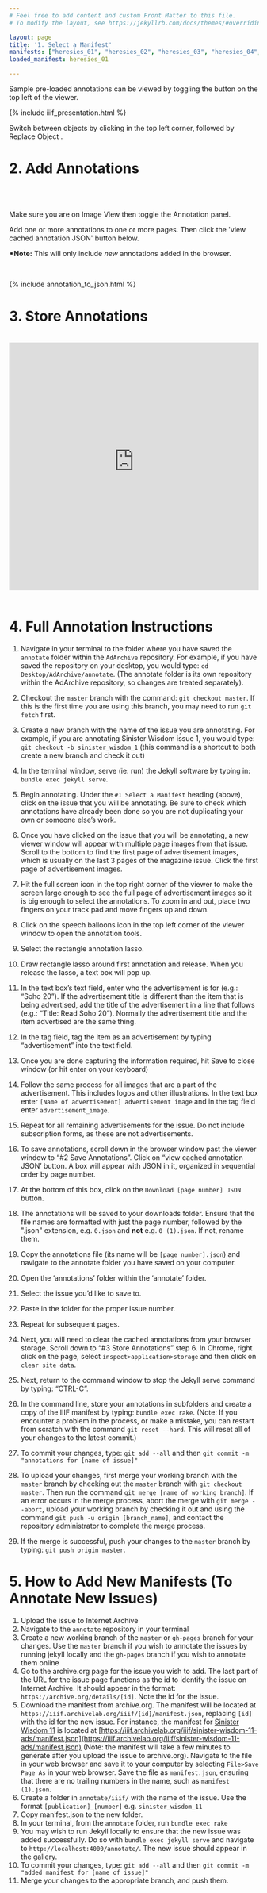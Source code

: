 ```yaml
---
# Feel free to add content and custom Front Matter to this file.
# To modify the layout, see https://jekyllrb.com/docs/themes/#overriding-theme-defaults

layout: page
title: '1. Select a Manifest'
manifests: ["heresies_01", "heresies_02", "heresies_03", "heresies_04", "heresies_05", "heresies_06", "heresies_07", "heresies_08", "heresies_09", "heresies_10", "heresies_11", "heresies_12", "heresies_13", "heresies_14", "heresies_15", "heresies_16", "heresies_17", "heresies_18", "heresies_19", "heresies_20", "heresies_21", "heresies_22", "heresies_23", "heresies_24", "heresies_25", "heresies_26", "heresies_27", "sinister_wisdom_8" ,"sinister_wisdom_9", "sinister_wisdom_10", "sinister_wisdom_11"]
loaded_manifest: heresies_01

---
```


<script src="https://use.fontawesome.com/884e80fbb8.js"></script>

<div id="1" style="position:absolute;top:0px;"></div>

Sample pre-loaded annotations can be viewed by toggling the <i class="fa fa-comments" aria-hidden="true"></i> button on the top left of the viewer.

{% include iiif_presentation.html %}

Switch between objects by clicking <i class="fa fa-th-large"></i> in the top left corner, followed by Replace Object <i class="fa fa-refresh"></i>.

<div id="2"></div>
<h1 class="h0">2. Add Annotations</h1>
<br>
<div class="col-4 sm-width-full border-top-thin"></div>
<br>

Make sure you are on Image View <i class="fa fa-photo"></i> then toggle the Annotation <i class="fa fa-comments"></i> panel.

Add one or more annotations to one or more pages. Then click the 'view cached annotation JSON' button below.

**\*Note:** This will only include *new* annotations added in the browser.

<br>

{% include annotation_to_json.html %}

<div id="3"></div>
<h1 class="h0">3. Store Annotations</h1>
<br>
<div class="col-4 sm-width-full border-top-thin"></div>

<iframe width="100%" height="500" src="https://www.youtube-nocookie.com/embed/nHbsm8T1BnI?rel=0&showinfo=0" frameborder="0" allow="autoplay; encrypted-media" allowfullscreen></iframe><br><br>

<div id="4"/>
<h1 class="h0">4. Full Annotation Instructions</h1>

1. Navigate in your terminal to the folder where you have saved the `annotate` folder within the `AdArchive` repository. For example, if you have saved the repository on your desktop, you would type: `cd Desktop/AdArchive/annotate`. (The annotate folder is its own repository within the AdArchive repository, so changes are treated separately).

2. Checkout the `master` branch with the command: `git checkout master`. If this is the first time you are using this branch, you may need to run `git fetch` first.

3. Create a new branch with the name of the issue you are annotating. For example, if you are annotating Sinister Wisdom issue 1, you would type: `git checkout -b sinister_wisdom_1` (this command is a shortcut to both create a new branch and check it out)

4. In the terminal window, serve (ie: run) the Jekyll software by typing in: `bundle exec jekyll serve`.

5. Begin annotating. Under the `#1 Select a Manifest` heading (above), click on the issue that you will be annotating. Be sure to check which annotations have already been done so you are not duplicating your own or someone else’s work.

6. Once you have clicked on the issue that you will be annotating, a new viewer window will appear with multiple page images from that issue. Scroll to the bottom to find the first page of advertisement images, which is usually on the last 3 pages of the magazine issue. Click the first page of advertisement images.

7. Hit the full screen icon in the top right corner of the viewer to make the screen large enough to see the full page of advertisement images so it is big enough to select the annotations. To zoom in and out, place two fingers on your track pad and move fingers up and down.

8. Click on the speech balloons icon in the top left corner of the viewer window to open the annotation tools.

9.  Select the rectangle annotation lasso.

10. Draw rectangle lasso around first annotation and release. When you release the lasso, a text box will pop up.

11. In the text box’s text field, enter who the advertisement is for (e.g.: “Soho 20”). If the advertisement title is different than the item that is being advertised, add the title of the advertisement in a line that follows (e.g.: “Title: Read Soho 20”). Normally the advertisement title and the item advertised are the same thing.

12. In the tag field, tag the item as an advertisement by typing “advertisement” into the text field.

13. Once you are done capturing the information required, hit Save to close window (or hit enter on your keyboard)

14. Follow the same process for all images that are a part of the advertisement. This includes logos and other illustrations. In the text box enter `[Name of advertisement] advertisement image` and in the tag field enter `advertisement_image`.

15. Repeat for all remaining advertisements for the issue. Do not include subscription forms, as these are not advertisements.

16. To save annotations, scroll down in the browser window past the viewer window to “#2 Save Annotations”. Click on “view cached annotation JSON’ button. A box will appear with JSON in it, organized in sequential order by page number.

17. At the bottom of this box, click on the `Download [page number] JSON` button.

18. The annotations will be saved to your downloads folder. Ensure that the file names are formatted with just the page number, followed by the ".json" extension, e.g. `0.json` and **not** e.g. `0 (1).json`. If not, rename them.

19. Copy the annotations file (its name will be `[page number].json`) and navigate to the annotate folder you have saved on your computer.

20. Open the ‘annotations’ folder within the ‘annotate’ folder.

21. Select the issue you’d like to save to.

22. Paste in the folder for the proper issue number.

23. Repeat for subsequent pages.

24. Next, you will need to clear the cached annotations from your browser storage. Scroll down to “#3 Store Annotations” step 6. In Chrome, right click on the page, select `inspect>application>storage` and then click on `clear site data`.

25. Next, return to the command window to stop the Jekyll serve command by typing: “CTRL-C”.

26. In the command line, store your annotations in subfolders and create a copy of the IIIF manifest by typing: `bundle exec rake`. (Note: If you encounter a problem in the process, or make a mistake, you can restart from scratch with the command `git reset --hard`. This will reset all of your changes to the latest commit.)

27. To commit your changes, type: `git add --all` and then `git commit -m "annotations for [name of issue]"`

28. To upload your changes, first merge your working branch with the `master` branch by checking out the `master` branch with `git checkout master`. Then run the command `git merge [name of working branch]`. If an error occurs in the merge process, abort the merge with `git merge --abort`, upload your working branch by checking it out and using the command `git push -u origin [branch_name]`, and contact the repository administrator to complete the merge process.

29. If the merge is successful, push your changes to the `master` branch by typing: `git push origin master`.

<div id="5"/>
<h1 class="h0">5. How to Add New Manifests (To Annotate New Issues)</h1>

1. Upload the issue to Internet Archive
2. Navigate to the `annotate` repository in your terminal
3. Create a new working branch of the `master` or `gh-pages` branch for your changes. Use the `master` branch if you wish to annotate the issues by running jekyll locally and the `gh-pages` branch if you wish to annotate them online
4. Go to the archive.org page for the issue you wish to add. The last part of the URL for the issue page functions as the id to identify the issue on Internet Archive. It should appear in the format: `https://archive.org/details/[id]`. Note the id for the issue.
5. Download the manifest from archive.org. The manifest will be located at `https://iiif.archivelab.org/iiif/[id]/manifest.json`, replacing `[id]` with the id for the new issue. For instance, the manifest for [Sinister Wisdom 11](https://archive.org/details/sinister-wisdom-11-ads) is located at ​[​https://iiif.archivelab.org/iiif/sinister-wisdom-11-ads/manifest.json](​https://iiif.archivelab.org/iiif/sinister-wisdom-11-ads/manifest.json) (Note: the manifest will take a few minutes to generate after you upload the issue to archive.org). Navigate to the file in your web browser and save it to your computer by selecting `File>Save Page As` in your web browser. Save the file as `manifest.json`, ensuring that there are no trailing numbers in the name, such as `manifest (1).json`.
7. Create a folder in `annotate/iiif/` with the name of the issue. Use the format `[publication]_[number]` e.g. `sinister_wisdom_11`
8. Copy manifest.json to the new folder.
9. In your terminal, from the `annotate` folder, run `bundle exec rake`
10. You may wish to run Jekyll locally to ensure that the new issue was added successfully. Do so with `bundle exec jekyll serve` and navigate to `http://localhost:4000/annotate/`. The new issue should appear in the gallery.
11. To commit your changes, type: `git add --all` and then `git commit -m "added manifest for [name of issue]"`
12. Merge your changes to the appropriate branch, and push them.

